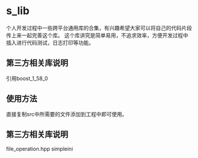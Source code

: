 s_lib
===========

个人开发过程中一些跨平台通用库的合集，有兴趣希望大家可以将自己的代码片段传上来一起完善这个库。
这个库讲究是简单易用，不追求效率，方便开发过程中插入进行代码测试，日志打印等功能。

第三方相关库说明
------

引用boost_1_58_0



使用方法
------

直接复制src中所需要的文件添加到工程中即可使用。

第三方相关库说明
------
file_operation.hpp
simpleini